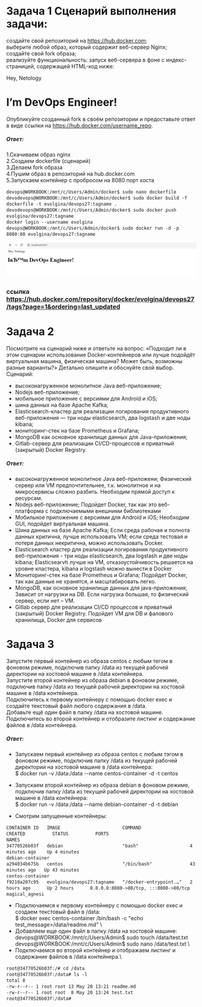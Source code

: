 # Задача 1 Сценарий выполнения задачи:
создайте свой репозиторий на https://hub.docker.com; \
выберите любой образ, который содержит веб-сервер Nginx; \
создайте свой fork образа; \
реализуйте функциональность: запуск веб-сервера в фоне с индекс-страницей, содержащей HTML-код ниже: 

<html>
<head>
Hey, Netology
</head>
<body>
<h1>I’m DevOps Engineer!</h1>
</body>
</html>

Опубликуйте созданный fork в своём репозитории и предоставьте ответ в виде ссылки на https://hub.docker.com/username_repo.
##### Ответ:
1.Скачиваем образ nginx \
2.Создаем dockerfile (сценарий) \
3.Делаем fork образа \
4.Пушим образ в репозиторий на hub.docker.com \
5.Запускаем контейнер с пробросом на 8080 порт хоста 

``` devops@WORKBOOK:/mnt/c/Users/Admin/docker$ docker pull nginx
devops@WORKBOOK:/mnt/c/Users/Admin/docker$ sudo nano dockerfile
devodevops@WORKBOOK:/mnt/c/Users/Admin/docker$ sudo docker build -f dockerfile -t evolgina/devops27:tagname .
devodevops@WORKBOOK:/mnt/c/Users/Admin/docker$ sudo docker push evolgina/devops27:tagname
docker login --username evolgina
devops@WORKBOOK:/mnt/c/Users/Admin/docker$ sudo docker run -d -p 8080:80 evolgina/devops27:tagname 
```
![hello](https://github.com/EVolgina/devops27-docker/blob/main/hello.PNG)

### ссылка https://hub.docker.com/repository/docker/evolgina/devops27/tags?page=1&ordering=last_updated

# Задача 2
Посмотрите на сценарий ниже и ответьте на вопрос: «Подходит ли в этом сценарии использование Docker-контейнеров или лучше подойдёт виртуальная машина, физическая машина? Может быть, возможны разные варианты?» 
Детально опишите и обоснуйте свой выбор.
Сценарий: 
- высоконагруженное монолитное Java веб-приложение; 
- Nodejs веб-приложение; 
- мобильное приложение c версиями для Android и iOS; 
- шина данных на базе Apache Kafka; 
- Elasticsearch-кластер для реализации логирования продуктивного веб-приложения — три ноды elasticsearch, два logstash и 
две ноды kibana;
- мониторинг-стек на базе Prometheus и Grafana; 
- MongoDB как основное хранилище данных для Java-приложения; 
- Gitlab-сервер для реализации CI/CD-процессов и приватный (закрытый) Docker Registry.
##### Ответ:
- высоконагруженное монолитное Java веб-приложени; 
Физический сервер или VM предпочтительнее, т.к. монолитное и на микросервисы сложно разбить. Необходим прямой доступ к ресурсам.
- Nodejs веб-приложение;
Подойдет Docker, так как это веб-платформа с подключаемыми внешними библиотеками
- Мобильное приложение c версиями для Android и iOS;
Необходим GUI,  подойдет виртуальная машина.
- Шина данных на базе Apache Kafka;
Если среда рабочая и полнота данных критична,  лучше использовать VM; если среда тестовая и потеря данных некритична,
можно использовать Docker.
- Elasticsearch кластер для реализации логирования продуктивного веб-приложения - три ноды elasticsearch, два logstash и
две ноды kibana;
Elasticsearvh лучше на VM, отказоустойчивость решается на уровне кластера, kibana и logstash можно вынести в Docker
- Мониторинг-стек на базе Prometheus и Grafana;
Подойдет Docker, так как данные не хранятся, и масштабировать легко.
- MongoDB, как основное хранилище данных для java-приложения;
Зависит от нагрузки на DB. Если нагрузка большая, то физический сервер, если нет – VM.
- Gitlab сервер для реализации CI/CD процессов и приватный (закрытый) Docker Registry.
Подойдет VM для DB и фалового хранилища, Docker для сервисов

# Задача 3
Запустите первый контейнер из образа centos c любым тегом в фоновом режиме, подключив папку /data из текущей рабочей директории на хостовой машине в /data контейнера.\
Запустите второй контейнер из образа debian в фоновом режиме, подключив папку /data из текущей рабочей директории на хостовой машине в /data контейнера.\
Подключитесь к первому контейнеру с помощью docker exec и создайте текстовый файл любого содержания в /data. \
Добавьте ещё один файл в папку /data на хостовой машине.\
Подключитесь во второй контейнер и отобразите листинг и содержание файлов в /data контейнера.
##### Ответ:
- Запускаем первый контейнер из образа centos c любым тэгом в фоновом режиме, подключив папку /data из текущей рабочей директории на хостовой машине в /data контейнера: \
$ docker run -v /data:/data --name centos-container -d -t centos

- Запускаем второй контейнер из образа debian в фоновом режиме, подключив папку /data из текущей рабочей директории на хостовой машине в /data контейнера: \
$ docker run -v /data:/data --name debian-container -d -t debian 

- Смотрим запущенные контейнеры:
``` devops@WORKBOOK:/mnt/c/Users/Admin/debian$ sudo docker ps
CONTAINER ID   IMAGE                       COMMAND                  CREATED          STATUS          PORTS                                   NAMES
34770526b03f   debian                      "bash"                   4 minutes ago    Up 4 minutes                                            debian-container
a294034b675b   centos                      "/bin/bash"              43 minutes ago   Up 43 minutes                                           centos-container
f9210a207c95   evolgina/devops27:tagname   "/docker-entrypoint.…"   2 hours ago      Up 2 hours      0.0.0.0:8080->80/tcp, :::8080->80/tcp   magical_agnesi
```
- Подключаемся к первому контейнеру с помощью docker exec и создаем текстовый файл в /data: \
$ docker exec centos-container /bin/bash -c "echo test_message>/data/readme.md" \
- Добавляем еще один файл в папку /data на хостовой машине: \
devops@WORKBOOK:/mnt/c/Users/Admin$ sudo touch /data/test.txt \
devops@WORKBOOK:/mnt/c/Users/Admin$ sudo nano /data/test.txt \
- Подключаемся во второй контейнер и отображаем листинг и содержание файлов в /data контейнера.\

``` devops@WORKBOOK:/mnt/c/Users/Admin$ sudo docker exec -it debian-container /bin/bash
root@34770526b03f:/# cd /data
root@34770526b03f:/data# ls -l
total 8
-rw-r--r-- 1 root root 13 May 20 13:21 readme.md
-rw-r--r-- 1 root root  8 May 20 13:24 test.txt
root@34770526b03f:/data#
```

